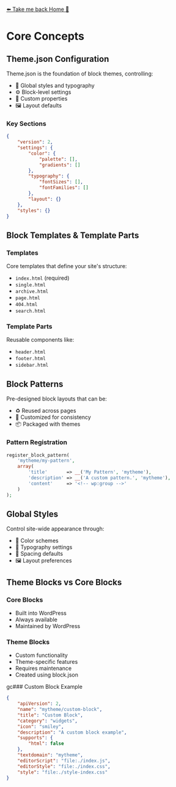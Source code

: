 [⬅️ Take me back Home 🏡](../../README.md)

# Core Concepts

## Theme.json Configuration
Theme.json is the foundation of block themes, controlling:

- 🎨 Global styles and typography
- ⚙️ Block-level settings
- 🎯 Custom properties
- 🖼️ Layout defaults

### Key Sections
```json
{
    "version": 2,
    "settings": {
        "color": {
            "palette": [],
            "gradients": []
        },
        "typography": {
            "fontSizes": [],
            "fontFamilies": []
        },
        "layout": {}
    },
    "styles": {}
}
```

## Block Templates & Template Parts

### Templates
Core templates that define your site's structure:
- `index.html` (required)
- `single.html`
- `archive.html`
- `page.html`
- `404.html`
- `search.html`

### Template Parts
Reusable components like:
- `header.html`
- `footer.html`
- `sidebar.html`

## Block Patterns
Pre-designed block layouts that can be:
- ♻️ Reused across pages
- 🎨 Customized for consistency
- 📦 Packaged with themes

### Pattern Registration
```php
register_block_pattern(
    'mytheme/my-pattern',
    array(
        'title'       => __('My Pattern', 'mytheme'),
        'description' => __('A custom pattern.', 'mytheme'),
        'content'     => '<!-- wp:group -->'
    )
);
```


## Global Styles
Control site-wide appearance through:
- 🎨 Color schemes
- 📝 Typography settings
- 📏 Spacing defaults
- 🖼️ Layout preferences

## Theme Blocks vs Core Blocks

### Core Blocks
- Built into WordPress
- Always available
- Maintained by WordPress

### Theme Blocks
- Custom functionality
- Theme-specific features
- Requires maintenance
- Created using block.json

gc### Custom Block Example
```json
{
    "apiVersion": 2,
    "name": "mytheme/custom-block",
    "title": "Custom Block",
    "category": "widgets",
    "icon": "smiley",
    "description": "A custom block example",
    "supports": {
        "html": false
    },
    "textdomain": "mytheme",
    "editorScript": "file:./index.js",
    "editorStyle": "file:./index.css",
    "style": "file:./style-index.css"
}
```
